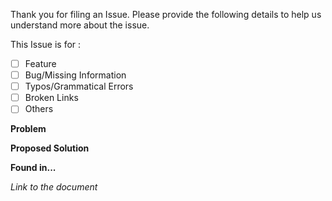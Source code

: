 Thank you for filing an Issue. Please provide the following details to help us understand more about the issue.

This Issue is for :

- [ ] Feature
- [ ] Bug/Missing Information
- [ ] Typos/Grammatical Errors
- [ ] Broken Links
- [ ] Others

**Problem**



**Proposed Solution**


**Found in...**

*Link to the document* 


